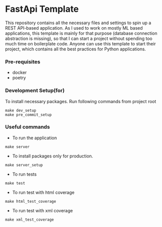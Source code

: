 # FastApi Template

This repository contains all the necessary files and settings to spin up a REST API-based application. As I used to work on mostly ML based applications, this template is mainly for that purpose (database connection abstraction is missing), so that I can start a project without spending too much time on boilerplate code.
Anyone can use this template to start their project, which contains all the best practices for Python applications.

### Pre-requisites
- docker
- poetry


### Development Setup(for)

To install necessary packages. Run following commands from project root
```
make dev_setup
make pre_commit_setup
```

### Useful commands

- To run the application
```
make server
```

- To install packages only for production.
```
make server_setup
```

- To run tests
```
make test
```
- To run test with html coverage
```
make html_test_coverage
```

- To run test with xml coverage
```
make xml_test_coverage
```
